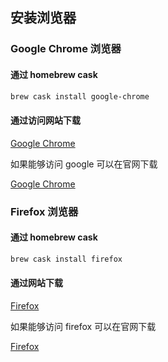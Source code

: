 ## 安装浏览器

### Google Chrome 浏览器

#### 通过 homebrew cask

```bash
brew cask install google-chrome
```

#### 通过访问网站下载

[Google Chrome](https://chrome.en.softonic.com/mac)

如果能够访问 google 可以在官网下载

[Google Chrome](https://www.google.com/chrome/)

### Firefox 浏览器

#### 通过 homebrew cask

```bash
brew cask install firefox
```

#### 通过网站下载

[Firefox](https://mozilla-firefox.en.softonic.com/mac)

如果能够访问 firefox 可以在官网下载

[Firefox](https://www.firefox.com.cn/)
